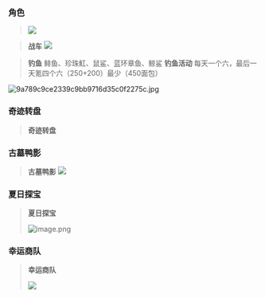 
### 角色
>![](https://gitee.com/Hao1617/pic-go-bed/raw/master/img/20251027153547219.png)


> **战车**
> ![](https://gitee.com/Hao1617/pic-go-bed/raw/master/img/20251027144151619.png)



> **钓鱼**
> 鲱鱼、珍珠魟、鼠鲨、蓝环章鱼、鲸鲨
> **钓鱼活动**
> 每天一个六，最后一天氪四个六（250+200）最少（450面包）
> 


![9a789c9ce2339c9bb9716d35c0f2275c.jpg](https://gitee.com/Hao1617/pic-go-bed/raw/master/img/20250917095847192.jpg)
### 奇迹转盘

>**奇迹转盘**
>

### 古墓鸭影
> **古墓鸭影**
> ![](https://gitee.com/Hao1617/pic-go-bed/raw/master/img/20250926113209228.jpg)


### 夏日探宝
>**夏日探宝**
>
>![image.png](https://gitee.com/Hao1617/pic-go-bed/raw/master/img/20250917095600782.png)


### 幸运商队

> **幸运商队**
> 
> ![](https://gitee.com/Hao1617/pic-go-bed/raw/master/img/20251027153244822.jpg)

